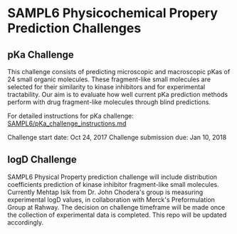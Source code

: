 # SAMPL6 Physicochemical Propery Prediction Challenges

## pKa Challenge

This challenge consists of predicting microscopic and macroscopic pKas of 24 small organic molecules. These fragment-like small molecules are selected for their similarity to kinase inhibitors and for experimental tractability. Our aim is to evaluate how well current pKa prediction methods perform with drug fragment-like molecules through blind predictions.

For detailed instructions for pKa challenge: [SAMPL6/pKa_challenge_instructions.md](../../pKa_challenge_instructions.md)

Challenge start date: Oct 24, 2017 
Challenge submission due: Jan 10, 2018  


## logD Challenge

SAMPL6 Physical Property prediction challenge will include distribution coefficients prediction of kinase inhibitor fragment-like small molecules.
Currently Mehtap Isik from Dr. John Chodera's group is measuring experimental logD values, in collaboration with Merck's Preformulation Group at Rahway.
The decision on challenge timeframe will be made once the collection of experimental data is completed. This repo will be updated accordingly.

 
